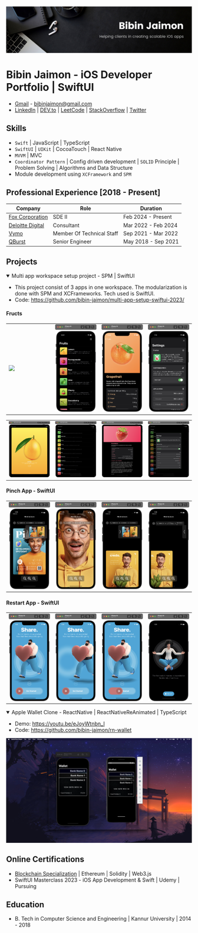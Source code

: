 
<img src="assets/banner.png"></img>
# Bibin Jaimon - iOS Developer Portfolio | SwiftUI
- [Gmail](mailto:bibinjaimon@gmail.com) - bibinjaimon@gmail.com 
- [LinkedIn](https://www.linkedin.com/in/bibinjaimon/) | [DEV.to](https://dev.to/bibinjaimon) | [LeetCode](https://leetcode.com/bibinjaimon/) | [StackOverflow](https://stackoverflow.com/users/4591087/bibin-jaimon) | [Twitter](https://twitter.com/home)

## Skills

- `Swift` | JavaScript | TypeScript
- `SwiftUI` | `UIKit` | CocoaTouch | React Native
- `MVVM` | MVC
- `Coordinator Pattern` | Config driven development | `SOLID` Principle | Problem Solving | Algorithms and Data Structure
- Module development using `XCFramework` and `SPM`

## Professional Experience [2018 - Present]

| Company | Role | Duration |
| --- | --- | --- |
| [Fox Corporation](https://www.foxcorporation.com/) | SDE II | Feb 2024 - Present
| [Deloitte Digital](https://www2.deloitte.com/us/en.html) | Consultant | Mar 2022 - Feb 2024
| [Vymo](https://vymo.com/) | Member Of Technical Staff | Sep 2021 - Mar 2022
| [QBurst](https://www.qburst.com/) | Senior Engineer | May 2018 - Sep 2021


## Projects
<details open>
 <summary>Multi app workspace setup project - SPM | SwiftUI</summary>

- This project consist of 3 apps in one workspace. The modularization is done with SPM and XCFrameworks. Tech used is SwiftUI.
- Code: https://github.com/bibin-jaimon/multi-app-setup-swiftui-2023/

#### Fructs

<table>
<td width="25%">
<img src="assets/fructus-app/animation.gif"></img>
</td>
<td width="25%">
<img src="assets/fructus-app/2.png"></img>
</td>
<td width="25%">
<img src="assets/fructus-app/3.png"></img>
</td>
<td width="25%">
<img src="assets/fructus-app/4.png"></img>
</td>
</tr>
</table>

<table>
<td width="25%">
<img src="assets/fructus-app/ipad/1.png"></img>
</td>
<td width="25%">
<img src="assets/fructus-app/ipad/2.png"></img>
</td>
<td width="25%">
<img src="assets/fructus-app/ipad/3.png"></img>
</td>
<td width="25%">
<img src="assets/fructus-app/ipad/4.png"></img>
</td>
</tr>
</table>

#### Pinch App - SwiftUI

<table>
<td width="25%">
<img src="assets/pinch-app/1.png"></img>
</td>
<td width="25%">
<img src="assets/pinch-app/2.png"></img>
</td>
<td width="25%">
<img src="assets/pinch-app/3.png"></img>
</td>
<td width="25%">
<img src="assets/pinch-app/4.png"></img>
</td>
</tr>
</table>


#### Restart App - SwiftUI

<table>
<td width="25%">
<img src="assets/restart-app/1.png"></img>
</td>
<td width="25%">
<img src="assets/restart-app/2.png"></img>
</td>
<td width="25%">
<img src="assets/restart-app/3.png"></img>
</td>
<td width="25%">
<img src="assets/restart-app/4.png"></img>
</td>
</tr>
</table>
</details>

<details open>
<summary>Apple Wallet Clone - ReactNative | ReactNativeReAnimated | TypeScript</summary>
 
- Demo: https://youtu.be/eJoyWtnbn_I
- Code: https://github.com/bibin-jaimon/rn-wallet
 
![CloneImage](https://raw.githubusercontent.com/bibin-jaimon/rn-wallet/development/doc/ss-2.png)

</details>

## Online Certifications
- [Blockchain Specialization](https://coursera.org/share/fd64d4ad80af14fd1efa013a25bb0a48) | Ethereum | Solidity | Web3.js
- SwiftUI Masterclass 2023 - iOS App Development & Swift | Udemy | Pursuing

## Education

- B. Tech in Computer Science and Engineering | Kannur University | 2014 - 2018


<!---
## Github Summary

<div align="center">

![bibin-jaimon's GitHub stats](https://github-readme-stats.vercel.app/api?username=bibin-jaimon&theme=dark&show_icons=true)
[![GitHub Streak](https://streak-stats.demolab.com?user=bibin-jaimon&theme=dark&hide_border=true)](https://git.io/streak-stats)<br/> 
![Profile card](http://github-profile-summary-cards.vercel.app/api/cards/profile-details?username=bibin-jaimon&theme=aura_dark)
   
![bibin-jaimon's Github Trophies](https://github-profile-trophy.vercel.app/?username=bibin-jaimon&theme=gruvbox)<br>
--->

</div>
